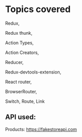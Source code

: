 # Topics covered

Redux, 

Redux thunk, 

Action Types, 

Action Creators, 

Reducer,

Redux-devtools-extension,

React router,

BrowserRouter,

Switch, Route, Link

## API used: 

Products: https://fakestoreapi.com
